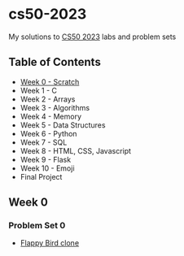 # cs50-2023
My solutions to [CS50 2023](https://learning.edx.org/course/course-v1:HarvardX+CS50+X/home) labs and problem sets

## Table of Contents

- [Week 0 - Scratch](#week-0)
- Week 1 - C
- Week 2 - Arrays
- Week 3 - Algorithms
- Week 4 - Memory 
- Week 5 - Data Structures
- Week 6 - Python 
- Week 7 - SQL
- Week 8 - HTML, CSS, Javascript
- Week 9 - Flask
- Week 10 - Emoji
- Final Project

## Week 0
### Problem Set 0 
- [Flappy Bird clone](Toucan.sb3)